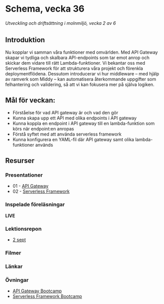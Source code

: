 # Schema, vecka 36
###### Utveckling och driftsättning i molnmiljö, vecka 2 av 6

## Introduktion

Nu kopplar vi samman våra funktioner med omvärlden. Med API Gateway skapar vi tydliga och skalbara API-endpoints som tar emot anrop och skickar dem vidare till rätt Lambda-funktioner. Vi bekantar oss med Serverless Framework för att strukturera våra projekt och förenkla deploymentflödena. Dessutom introducerar vi hur middleware – med hjälp av ramverk som Middy – kan automatisera återkommande uppgifter som felhantering och validering, så att vi kan fokusera mer på själva logiken.

## Mål för veckan:

* Förståelse för vad API gateway är och vad den gör
* Kunna skapa upp ett API med olika endpoints i API gateway
* Kunna koppla en endpoint i API gateway till en lambda-funktion som körs när endpoint:en anropas
* Förstå syftet med att använda serverless framework
* Kunna konfigurera en YAML-fil där API gateway samt olika lambda-funktioner används

## Resurser

### Presentationer
 * 01 - [API Gateway](https://docs.google.com/presentation/d/191-GjAlCAZhX-oIvj7N6lpE9z6Kb9n-Q/edit?usp=sharing&ouid=117251319654116712560&rtpof=true&sd=true)
 * 02 - [Serverless Framework](https://docs.google.com/presentation/d/1fAdRFhP2VwxCV0cd6aT5LyuP_Wrq4PPx/edit?usp=sharing&ouid=117251319654116712560&rtpof=true&sd=true)

   
### Inspelade föreläsningar

**LIVE**

### Lektionsrepon

* [2 sept]()

### Filmer


### Länkar


### Övningar 

* [API Gateway Bootcamp](https://github.com/fu-cloud-fe24/week-36-exercise-api-gateway)
* [Serverless Framework Bootcamp](https://github.com/fu-cloud-fe24/week-36-exercise-serverless-framework)


